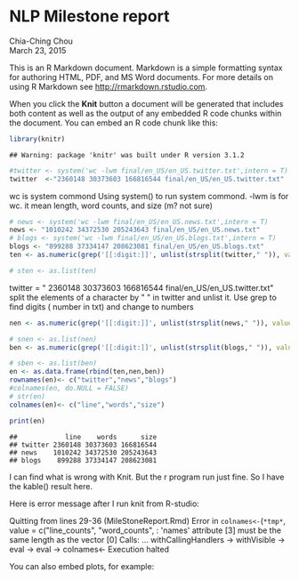 # NLP Milestone  report
Chia-Ching Chou  
March 23, 2015  

This is an R Markdown document. Markdown is a simple formatting syntax for authoring HTML, PDF, and MS Word documents. For more details on using R Markdown see <http://rmarkdown.rstudio.com>.

When you click the **Knit** button a document will be generated that includes both content as well as the output of any embedded R code chunks within the document. You can embed an R code chunk like this:


```r
library(knitr)
```

```
## Warning: package 'knitr' was built under R version 3.1.2
```

```r
#twitter <- system('wc -lwm final/en_US/en_US.twitter.txt',intern = T)
twitter  <-"2360148 30373603 166816544 final/en_US/en_US.twitter.txt"
```
wc is system commond
Using system() to run system commond. -lwm is for wc. it mean length, word counts, and size (m? not sure)

```r
# news <- system('wc -lwm final/en_US/en_US.news.txt',intern = T)
news <- "1010242 34372530 205243643 final/en_US/en_US.news.txt"
# blogs <- system('wc -lwm final/en_US/en_US.blogs.txt',intern = T)
blogs <- "899288 37334147 208623081 final/en_US/en_US.blogs.txt"
ten <- as.numeric(grep('[[:digit:]]', unlist(strsplit(twitter," ")), value = T))

# sten <- as.list(ten)
```
twitter = " 2360148 30373603 166816544 final/en_US/en_US.twitter.txt"
split the elements of a character by " " in twitter and unlist it.
Use grep to find digits ( number in txt) and change to numbers

```r
nen <- as.numeric(grep('[[:digit:]]', unlist(strsplit(news," ")), value = T))

# snen <- as.list(nen)
ben <- as.numeric(grep('[[:digit:]]', unlist(strsplit(blogs," ")), value = T))

# sben <- as.list(ben)
en <- as.data.frame(rbind(ten,nen,ben))
rownames(en)<- c("twitter","news","blogs")
#colnames(en, do.NULL = FALSE)
# str(en)
colnames(en)<- c("line","words","size")

print(en)
```

```
##            line    words      size
## twitter 2360148 30373603 166816544
## news    1010242 34372530 205243643
## blogs    899288 37334147 208623081
```

I can find what is wrong with Knit. But the r program run just fine.
So I have the kable() result here.



Here is error message after I run knit from R-studio:

Quitting from lines 29-36 (MileStoneReport.Rmd) 
Error in `colnames<-`(`*tmp*`, value = c("line_counts", "word_counts",  : 
  'names' attribute [3] must be the same length as the vector [0]
Calls: <Anonymous> ... withCallingHandlers -> withVisible -> eval -> eval -> colnames<-
Execution halted

You can also embed plots, for example:








